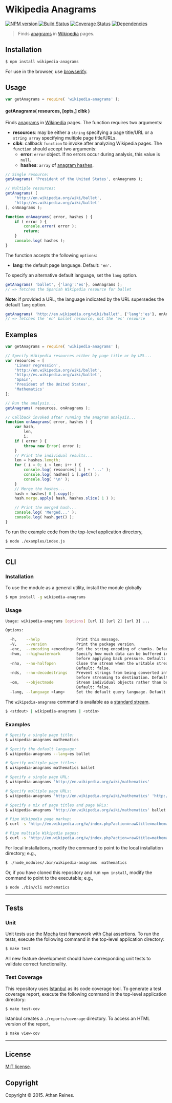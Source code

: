 Wikipedia Anagrams
===
[![NPM version][npm-image]][npm-url] [![Build Status][travis-image]][travis-url] [![Coverage Status][coveralls-image]][coveralls-url] [![Dependencies][dependencies-image]][dependencies-url]

> Finds [anagrams](http://en.wikipedia.org/wiki/Anagram) in [Wikipedia](http://www.wikipedia.org/) pages.


## Installation

``` bash
$ npm install wikipedia-anagrams
```

For use in the browser, use [browserify](https://github.com/substack/node-browserify).


## Usage

``` javascript
var getAnagrams = require( 'wikipedia-anagrams' );
```

#### getAnagrams( resources, [opts,] clbk )

Finds [anagrams](http://en.wikipedia.org/wiki/Anagram) in [Wikipedia](http://www.wikipedia.org/) pages. The function requires two arguments:

*	__resources__: may be either a `string` specifying a page title/URL or a `string array` specifying multiple page title/URLs.
* 	__clbk__: callback `function` to invoke after analyzing Wikipedia pages. The `function` should accept two arguments:
	-	__error__: `error` object. If no errors occur during analysis, this value is `null`.
	-	__hashes__: `array` of [anagram hashes](https://github.com/compute-io/anagram-hash).

``` javascript
// Single resource:
getAnagrams( 'President of the United States', onAnagrams );

// Multiple resources:
getAnagrams( [
	'http://en.wikipedia.org/wiki/ballet',
	'http://es.wikipedia.org/wiki/ballet'
], onAnagrams );

function onAnagrams( error, hashes ) {
	if ( error ) {
		console.error( error );
		return;
	}
	console.log( hashes );
}
```

The function accepts the following `options`:

*	__lang__: the default page language. Default: `'en'`.

To specify an alternative default language, set the `lang` option.

``` javascript
getAnagrams( 'ballet', {'lang':'es'}, onAnagrams );
// => fetches the Spanish Wikipedia resource for ballet
```

__Note__: if provided a URL, the language indicated by the URL supersedes the default `lang` option.

``` javascript
getAnagrams( 'http://en.wikipedia.org/wiki/ballet', {'lang':'es'}, onAnagrams );
// => fetches the 'en' ballet resource, not the 'es' resource
```



## Examples

``` javascript
var getAnagrams = require( 'wikipedia-anagrams' );

// Specify Wikipedia resources either by page title or by URL...
var resources = [
	'Linear regression',
	'http://en.wikipedia.org/wiki/ballet',
	'http://es.wikipedia.org/wiki/ballet',
	'Spain',
	'President of the United States',
	'Mathematics'
];

// Run the analysis...
getAnagrams( resources, onAnagrams );

// Callback invoked after running the anagram analysis...
function onAnagrams( error, hashes ) {
	var hash,
		len,
		i;
	if ( error ) {
		throw new Error( error );
	}
	// Print the individual results...
	len = hashes.length;
	for ( i = 0; i < len; i++ ) {
		console.log( resources[ i ] + '...' );
		console.log( hashes[ i ].get() );
		console.log( '\n' );
	}
	// Merge the hashes...
	hash = hashes[ 0 ].copy();
	hash.merge.apply( hash, hashes.slice( 1 ) );

	// Print the merged hash...
	console.log( 'Merged...' );
	console.log( hash.get() );
}
```

To run the example code from the top-level application directory,

``` bash
$ node ./examples/index.js
```


---
## CLI


### Installation

To use the module as a general utility, install the module globally

``` bash
$ npm install -g wikipedia-anagrams
```


### Usage

``` bash
Usage: wikipedia-anagrams [options] [url 1] [url 2] [url 3] ...

Options:

  -h,    --help                Print this message.
  -V,    --version             Print the package version.
  -enc,  --encoding <encoding> Set the string encoding of chunks. Default: null.
  -hwm,  --highwatermark       Specify how much data can be buffered into memory
                               before applying back pressure. Default: 16kb.
  -nho,  --no-halfopen         Close the stream when the writable stream ends.
                               Default: false.
  -nds,  --no-decodestrings    Prevent strings from being converted into buffers
                               before streaming to destination. Default: false.
  -om,   --objectmode          Stream individual objects rather than buffers.
                               Default: false.
  -lang, --language <lang>     Set the default query language. Default: 'en'.
```

The `wikipedia-anagrams` command is available as a [standard stream](http://en.wikipedia.org/wiki/Pipeline_%28Unix%29).

``` bash
$ <stdout> | wikipedia-anagrams | <stdin>
``` 


### Examples

``` bash
# Specify a single page title:
$ wikipedia-anagrams mathematics

# Specify the default language:
$ wikipedia-anagrams --lang=es ballet

# Specify multiple page titles:
$ wikipedia-anagrams mathematics ballet

# Specify a single page URL:
$ wikipedia-anagrams 'http://en.wikipedia.org/wiki/mathematics'

# Specify multiple page URLs:
$ wikipedia-anagrams 'http://en.wikipedia.org/wiki/mathematics' 'http://en.wikipedia/org/wiki/ballet'

# Specify a mix of page titles and page URLs:
$ wikipedia-anagrams 'http://en.wikipedia.org/wiki/mathematics' ballet

# Pipe Wikipedia page markup:
$ curl -s 'http://en.wikipedia.org/w/index.php?action=raw&title=mathematics' | wikipedia-anagrams | awk '{print "\nAnagrams:\n\n"$1}'

# Pipe multiple Wikipedia pages:
$ curl -s 'http://en.wikipedia.org/w/index.php?action=raw&title=mathematics' 'http://en.wikipedia.org/w/index.php?action=raw&title=ballet' | wikipedia-anagrams | awk '{print "\nAnagrams:\n\n"$1}'
```

For local installations, modify the command to point to the local installation directory; e.g., 

``` bash
$ ./node_modules/.bin/wikipedia-anagrams  mathematics
```

Or, if you have cloned this repository and run `npm install`, modify the command to point to the executable; e.g., 

``` bash
$ node ./bin/cli mathematics
```


---
## Tests

### Unit

Unit tests use the [Mocha](http://mochajs.org/) test framework with [Chai](http://chaijs.com) assertions. To run the tests, execute the following command in the top-level application directory:

``` bash
$ make test
```

All new feature development should have corresponding unit tests to validate correct functionality.


### Test Coverage

This repository uses [Istanbul](https://github.com/gotwarlost/istanbul) as its code coverage tool. To generate a test coverage report, execute the following command in the top-level application directory:

``` bash
$ make test-cov
```

Istanbul creates a `./reports/coverage` directory. To access an HTML version of the report,

``` bash
$ make view-cov
```


---
## License

[MIT license](http://opensource.org/licenses/MIT). 


## Copyright

Copyright &copy; 2015. Athan Reines.


[npm-image]: http://img.shields.io/npm/v/wikipedia-anagrams.svg
[npm-url]: https://npmjs.org/package/wikipedia-anagrams

[travis-image]: http://img.shields.io/travis/kgryte/wikipedia-anagrams/master.svg
[travis-url]: https://travis-ci.org/kgryte/wikipedia-anagrams

[coveralls-image]: https://img.shields.io/coveralls/kgryte/wikipedia-anagrams/master.svg
[coveralls-url]: https://coveralls.io/r/kgryte/wikipedia-anagrams?branch=master

[dependencies-image]: http://img.shields.io/david/kgryte/wikipedia-anagrams.svg
[dependencies-url]: https://david-dm.org/kgryte/wikipedia-anagrams

[dev-dependencies-image]: http://img.shields.io/david/dev/kgryte/wikipedia-anagrams.svg
[dev-dependencies-url]: https://david-dm.org/dev/kgryte/wikipedia-anagrams

[github-issues-image]: http://img.shields.io/github/issues/kgryte/wikipedia-anagrams.svg
[github-issues-url]: https://github.com/kgryte/wikipedia-anagrams/issues
